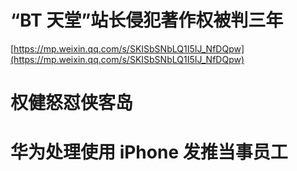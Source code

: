 
# “BT 天堂”站长侵犯著作权被判三年

[https://mp.weixin.qq.com/s/SKISbSNbLQ1I5IJ_NfDQpw](https://mp.weixin.qq.com/s/SKISbSNbLQ1I5IJ_NfDQpw)

# 权健怒怼侠客岛

# 华为处理使用 iPhone 发推当事员工
